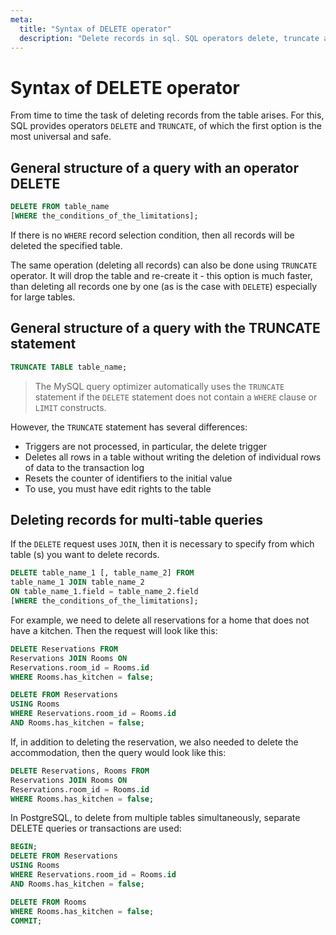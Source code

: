 ```yaml
---
meta:
  title: "Syntax of DELETE operator"
  description: "Delete records in sql. SQL operators delete, truncate and their differences. Delete query c join"
---
```


# Syntax of DELETE operator

From time to time the task of deleting records from the table arises.
For this, SQL provides operators `DELETE` and `TRUNCATE`, of which the first option is the most universal and safe.

## General structure of a query with an operator DELETE

```sql
DELETE FROM table_name
[WHERE the_conditions_of_the_limitations];
```

If there is no `WHERE` record selection condition, then all records will be deleted the specified table.

The same operation (deleting all records) can also be done using `TRUNCATE` operator. It will drop the table and re-create it - this option is much faster, than deleting all records one by one (as is the case with `DELETE`) especially for large tables.

## General structure of a query with the TRUNCATE statement

```sql
TRUNCATE TABLE table_name;
```

<MySQLOnly>

> The MySQL query optimizer automatically uses the `TRUNCATE` statement if the `DELETE` statement does not contain a `WHERE` clause or `LIMIT` constructs.

</MySQLOnly>

However, the `TRUNCATE` statement has several differences:

- Triggers are not processed, in particular, the delete trigger
- Deletes all rows in a table without writing the deletion of individual rows of data to the transaction log
- Resets the counter of identifiers to the initial value
- To use, you must have edit rights to the table

## Deleting records for multi-table queries

If the `DELETE` request uses `JOIN`, then it is necessary to specify from which table (s) you want to delete records.

```sql
DELETE table_name_1 [, table_name_2] FROM
table_name_1 JOIN table_name_2
ON table_name_1.field = table_name_2.field
[WHERE the_conditions_of_the_limitations];
```

For example, we need to delete all reservations for a home that does not have a kitchen. Then the request will look like this:

<MySQLOnly>

```sql
DELETE Reservations FROM
Reservations JOIN Rooms ON
Reservations.room_id = Rooms.id
WHERE Rooms.has_kitchen = false;
```

</MySQLOnly>

<PostgreSQLOnly>

```sql
DELETE FROM Reservations
USING Rooms
WHERE Reservations.room_id = Rooms.id
AND Rooms.has_kitchen = false;
```

</PostgreSQLOnly>

If, in addition to deleting the reservation, we also needed to delete the accommodation, then the query would look like this:

<MySQLOnly>

```sql
DELETE Reservations, Rooms FROM
Reservations JOIN Rooms ON
Reservations.room_id = Rooms.id
WHERE Rooms.has_kitchen = false;
```

</MySQLOnly>

<PostgreSQLOnly>

In PostgreSQL, to delete from multiple tables simultaneously, separate DELETE queries or transactions are used:

```sql
BEGIN;
DELETE FROM Reservations
USING Rooms
WHERE Reservations.room_id = Rooms.id
AND Rooms.has_kitchen = false;

DELETE FROM Rooms
WHERE Rooms.has_kitchen = false;
COMMIT;
```

</PostgreSQLOnly>

